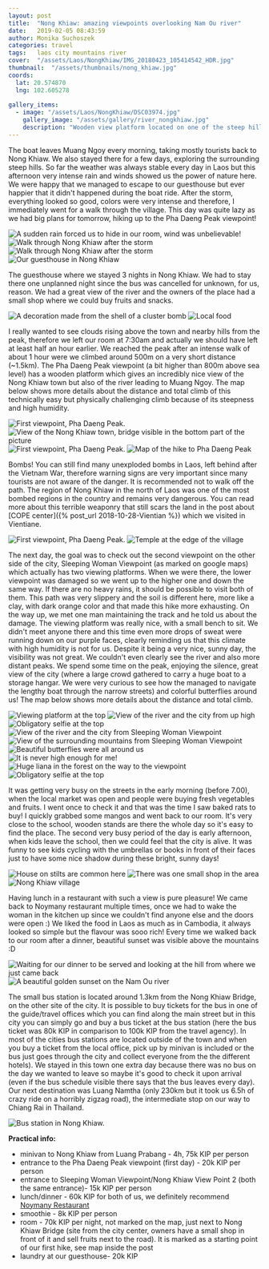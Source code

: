 ```yaml
---
layout: post
title:  "Nong Khiaw: amazing viewpoints overlooking Nam Ou river"
date:   2019-02-05 08:43:59
author: Monika Suchoszek
categories: travel
tags:	laos city mountains river
cover:  "/assets/Laos/NongKhiaw/IMG_20180423_105414542_HDR.jpg"
thumbnail:  "/assets/thumbnails/nong_khiaw.jpg"
coords:
  lat: 20.574870
  lng: 102.605278
  
gallery_items:
  - image: "/assets/Laos/NongKhiaw/DSC03974.jpg"
    gallery_image: "/assets/gallery/river_nongkhiaw.jpg"
    description: "Wooden view platform located on one of the steep hills nearby the city Nong Khiaw, north of Laos."
---
```


The boat leaves Muang Ngoy every morning, taking mostly tourists back to Nong Khiaw. We also stayed there for a few days, exploring
the surrounding steep hills. So far the weather was always stable every day in Laos but this afternoon very intense rain and winds
showed us the power of nature here. We were happy that we managed to escape to our guesthouse but ever happier that it didn't happened 
during the boat ride. After the storm, everything looked so good, colors were very intense and therefore, I immediately went for a walk 
through the village. This day was quite lazy as we had big plans for tomorrow, hiking up to the Pha Daeng Peak viewpoint!

<img src="/assets/Laos/NongKhiaw/IMG_20180422.jpg" alt="A sudden rain forced us to hide in our room, wind was unbelievable!" />
<img src="/assets/Laos/NongKhiaw/DSC03905.jpg" alt="Walk through Nong Khiaw after the storm" />
<img src="/assets/Laos/NongKhiaw/DSC03906.jpg" alt="Walk through Nong Khiaw after the storm" />
<img src="/assets/Laos/NongKhiaw/DSC03909.jpg" alt="Our guesthouse in Nong Khiaw" />   
<p class="caption">The guesthouse where we stayed 3 nights in Nong Khiaw. We had to stay there one unplanned night since the bus was 
cancelled for unknown, for us, reason. We had a great view of the river and the owners of the place had a small shop where we could buy
fruits and snacks. </p>

<div class="row">
  <img src="/assets/Laos/NongKhiaw/DSC03901.jpg" class="column-50" alt="A decoration made from the shell of a cluster bomb" />
  <img src="/assets/Laos/NongKhiaw/IMG_20180423.jpg" class="column-50" alt="Local food" />
</div>

I really wanted to see clouds rising above the town and nearby hills from the peak, therefore we left our room at 7:30am and actually we
should have left at least half an hour earlier. We reached the peak after an intense walk of about 1 hour were we climbed around 500m on a very short distance
(~1.5km). The Pha Daeng Peak viewpoint (a bit higher than 800m above sea level) has a wooden platform which gives an incredibly nice view of the Nong Khiaw town
but also of the river leading to Muang Ngoy. The map below shows more details about the distance and total climb of this 
technically easy but physically challenging climb because of its steepness and high humidity. 

<img src="/assets/Laos/NongKhiaw/DSC03919.jpg" alt="First viewpoint, Pha Daeng Peak. " />
<img src="/assets/Laos/NongKhiaw/DSC03935.jpg" alt="View of the Nong Khiaw town, bridge visible in the bottom part of the picture" />
<img src="/assets/Laos/NongKhiaw/IMG_20180423_091225114_HDR.jpg" alt="First viewpoint, Pha Daeng Peak." />
<img src="/assets/Laos/NongKhiaw/Screenshot from 2020-04-05 18-30-52.png" alt="Map of the hike to Pha Daeng Peak" />

Bombs! You can still find many unexploded bombs in Laos, left behind after the Vietnam War, therefore warning signs are very important
since many tourists are not aware of the danger. It is recommended not to walk off the path. The region of Nong Khiaw in the north
of Laos was one of the most bombed regions in the country and remains very dangerous. You can read more about this terrible
weaponry that still scars the land in the post about [COPE center]({% post_url  2018-10-28-Vientian %}) which we visited in 
Vientiane.

<img src="/assets/Laos/NongKhiaw/IMG_20180423_105414542_HDR.jpg" alt="First viewpoint, Pha Daeng Peak. " />
<img src="/assets/Laos/NongKhiaw/IMG_20180423_105431405_HDR.jpg" alt="Temple at the edge of the village" />

The next day, the goal was to check out the second viewpoint on the other side of the city, Sleeping Woman Viewpoint (as marked on google maps)
which actually has two viewing platforms. When we were there, the lower viewpoint was damaged so we went up to the higher one and down
the same way. If there are no heavy rains, it should be possible to visit both of them.
This path was very slippery and the soil is different here, more like a clay, with dark orange color and that made this hike more exhausting.
On the way up, we met one man maintaining the track and he told us about the damage. The viewing platform was really nice, with a small bench to sit.
We didn't meet anyone there and this time even more drops of sweat were running down on our purple faces, clearly reminding us that this climate
with high humidity is not for us. Despite it being a very nice, sunny day, the visibility was not great. We couldn't even clearly see the river 
and also more distant peaks. We spend some time on the peak, enjoying the silence, great view of the city (where a large crowd gathered to 
carry a huge boat to a storage hangar. We were very curious to see how the managed to navigate the lengthy boat through the narrow streets) and colorful 
butterflies around us! The map below shows more details about the distance and total climb.

<img src="/assets/Laos/NongKhiaw/DSC03974.jpg" alt="Viewing platform at the top" />
<img src="/assets/Laos/NongKhiaw/DSC03998.jpg" alt="View of the river and the city from up high" />
<img src="/assets/Laos/NongKhiaw/GOPR8271.jpg" alt="Obligatory selfie at the top" />
<img src="/assets/Laos/NongKhiaw/DSC03997.jpg" alt="View of the river and the city from Sleeping Woman Viewpoint" />
<img src="/assets/Laos/NongKhiaw/DSC03976.jpg" alt="View of the surrounding mountains from Sleeping Woman Viewpoint" />
<img src="/assets/Laos/NongKhiaw/DSC03987.jpg" alt="Beautiful butterflies were all around us" />

<div class="row">
  <img src="/assets/Laos/NongKhiaw/IMG_20180424_100455236.jpg" class="column-50" alt="It is never high enough for me!" />
  <img src="/assets/Laos/NongKhiaw/DSC03953.jpg" class="column-50" alt="Huge liana in the forest on the way to the viewpoint" />
</div>
<img src="/assets/Laos/NongKhiaw/Screenshot from 2020-04-05 18-34-47.png" alt="Obligatory selfie at the top" />

It was getting very busy on the streets in the early morning (before 7.00), when the local market was open and people were buying fresh vegetables
and fruits. I went once to check it and that was the time I saw baked rats to buy! I quickly grabbed some mangos and went back to our room.
It's very close to the school, wooden stands are there the whole day so it's easy to find the place. The second very busy period of the day is early
afternoon, when kids leave the school, then we could feel that the city is alive. It was funny to see kids cycling with the umbrellas or books in front
of their faces just to have some nice shadow during these bright, sunny days!

<img src="/assets/Laos/NongKhiaw/DSC03964.jpg" alt="House on stilts are common here"/>
<img src="/assets/Laos/NongKhiaw/DSC03966.jpg" alt="There was one small shop in the area" />
<img src="/assets/Laos/NongKhiaw/DSC03967.jpg" alt="Nong Khiaw village" />

Having lunch in a restaurant with such a view is pure pleasure! We came back to Noymany restaurant multiple times, once we had to wake the woman
in the kitchen up since we couldn't find anyone else and the doors were open :) We liked the food in Laos as much as in Cambodia, it always looked so simple 
but the flavour was sooo rich! Every time we walked back to our room after a dinner, beautiful sunset was visible above the mountains :D

<img src="/assets/Laos/NongKhiaw/IMG_20180422_125148412.jpg" alt="Waiting for our dinner to be served and looking at the hill from where we just came back" />

<img src="/assets/Laos/NongKhiaw/IMG_20180422_172027521_HDR.jpg" alt="A beautiful golden sunset on the Nam Ou river" />

The small bus station is located around 1.3km from the Nong Khiaw Bridge, on the other site of the city. It is possible to buy tickets for the bus in one of the 
guide/travel offices which you can find along the main street but in this city you can simply go and buy a bus ticket at the bus station (here the bus ticket was 80k KIP in
comparison to 100k KIP from the travel agency). In most of the cities bus
stations are located outside of the town and when you buy a ticket from the local office, pick up by minivan is included or the bus just goes through the city and collect
everyone from the the different hotels). We stayed in this town one extra day because there was no bus on the day we wanted to leave so maybe it's good to check it upon
arrival (even if the bus schedule visible there says that the bus leaves every day). Our next destination was Luang Namtha (only 230km but it took us 6.5h of crazy ride
on a horribly zigzag road), the intermediate stop on our way to Chiang Rai in Thailand.
 
<img src="/assets/Laos/NongKhiaw/IMG_20180425_103219716.jpg" alt="Bus station in Nong Khiaw." />

__Practical info:__

  * minivan to Nong Khiaw from Luang Prabang - 4h, 75k KIP per person
  * entrance to the Pha Daeng Peak viewpoint (first day) - 20k KIP per person
  * entrance to Sleeping Woman Viewpoint/Nong Khiaw View Point 2 (both the same entrance)- 15k KIP per person
  * lunch/dinner - 60k KIP for both of us, we definitely recommend <a href="https://www.tripadvisor.com/Restaurant_Review-g1520128-d7294026-Reviews-Noymany-Nong_Khiaw_Luang_Prabang_Province.html">Noymany Restaurant</a>
  * smoothie - 8k KIP per person
  * room - 70k KIP per night, not marked on the map, just next to Nong Khiaw Bridge (site from the city center, owners have a small shop in front of it and sell fruits next to the road). It is marked
  as a starting point of our first hike, see map inside the post
  * laundry at our guesthouse- 20k KIP 
  
  
  
  

